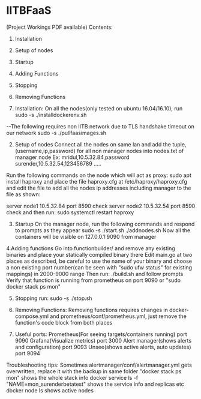# IITBFaaS
(Project Workings PDF available)
Contents:
1. Installation
2. Setup of nodes
3. Startup
4. Adding Functions
5. Stopping
6. Removing Functions

1. Installation:
On all the nodes(only tested on ubuntu 16.04/16.10), run 
sudo -s
./installdockerenv.sh

--The following requires non IITB network due to TLS handshake timeout on our network
sudo -s
./pullfaasimages.sh

2. Setup of nodes
Connect all the nodes on same lan and add the tuple,(username,ip,password) for all non manager nodes into nodes.txt of manager node
Ex: mridul,10.5.32.84,password surender,10.5.32.54,123456789 .....

Run the following commands on the node which will act as proxy:
sudo apt install haproxy
and place the file haproxy.cfg at /etc/haproxy/haproxy.cfg
and edit the file to add all the nodes ip addresses including manager to the file as shown:

server node1 10.5.32.84 port 8590 check
server node2 10.5.32.54 port 8590 check
and then run:
sudo systemctl restart haproxy

3. Startup
On the manager node, run the following commands and respond to prompts as they appear
sudo -s
./start.sh
./addnodes.sh
Now all the containers will be visible on 127.0.0.1:9090 from manager

4.Adding functions
Go into functionbuilder/ and remove any existing binaries and place your statically compiled binary there
Edit main.go at two places as described, be careful to use the name of your binary and choose a non existing port number(can be seen with "sudo ufw status" for existing mappings) in 2000-9000 range
Then run:
./build.sh and follow prompts
Verify that function is running from prometheus on port 9090 or "sudo docker stack ps mon"

5. Stopping
run:
sudo -s
./stop.sh

6. Removing Functions:
Removing functions requires changes in docker-compose.yml and prometheus/conf/prometheus.yml, just remove the function's code block from both places

7. Useful ports:
Prometheus(For seeing targets/containers running) port 9090
Grafana(Visualize metrics) port 3000
Alert manager(shows alerts and configuration) port 9093
Unsee(shows active alerts, auto updates) port 9094

Troubleshooting tips:
Sometimes alertmanager/conf/alertmanager.yml gets overwritten, replace it with the backup in same folder
"docker stack ps mon" shows the whole stack info
docker service ls -f "NAME=mon_surenderbetatest" shows the service info and replicas etc
docker node ls shows active nodes
